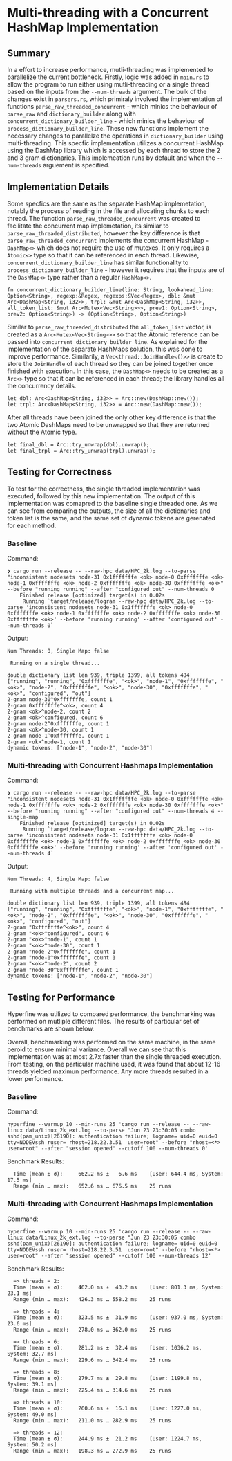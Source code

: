 # Multi-threading with a Concurrent HashMap Implementation

## Summary

In a effort to increase performance, mutli-threading was implemented to parallelize the current bottleneck. 
Firstly, logic was added in `main.rs` to allow the program to run either using mutli-threading or a single thread
based on the inputs from the `--num-threads` argument. The bulk of the changes exist in `parsers.rs`, which primiraly
involved the implementation of functions `parse_raw_threaded_concurrent` - which minics the behaviour of `parse_raw` and
`dictionary_builder` along with `concurrent_dictionary_builder_line` - which minics the behaviour of `process_dictionary_builder_line`. 
These new functions implement the necessary changes to parallelze the operations in `dictionary_builder` using multi-threading.
This specfic implementation utilizes a concurrent HashMap using the DashMap library which is accessed by each thread to store the 2 
and 3 gram dictionaries. This implemeation runs by default and when the `--num-threads` arguement is specified. 

## Implementation Details

Some specfics are the same as the separate HashMap implemetation, notably the process of reading in the file and allocating chunks to each thread. 
The function `parse_raw_threaded_concurrent` was created to facilitate the concurrent map implemetation, its similar to `parse_raw_threaded_distributed`, 
however the key difference is that `parse_raw_threaded_concurrent` implements the concurrent HashMap - `DashMap<>` which does not require the use of 
mutexes. It only requires a `Atomic<>` type so that it can be referenced in each thread. Likewise, `concurrent_dictionary_builder_line` has similar 
functionality to `process_dictionary_builder_line` - however it requires that the inputs are of the `DashMap<>` type rather than a regular `HashMap<>`. 

```
fn concurrent_dictionary_builder_line(line: String, lookahead_line: Option<String>, regexp:&Regex, regexps:&Vec<Regex>, dbl: &mut Arc<DashMap<String, i32>>, trpl: &mut Arc<DashMap<String, i32>>, all_token_list: &mut Arc<Mutex<Vec<String>>>, prev1: Option<String>, prev2: Option<String>) -> (Option<String>, Option<String>)
```

Similar to `parse_raw_threaded_distributed` the `all_token_list` vector, is created as a `Arc<Mutex<Vec<String>>>` so that the Atomic reference 
can be passed into `concurrent_dictionary_builder_line`. As explained for the implementation of the separate HashMaps solution, this was done to 
improve performance. Similarily, a `Vec<thread::JoinHandle<()>>` is create to store the `JoinHandle` of each thread so they can be joined together 
once finished with execution. In this case, the `DashMap<>` needs to be created as a `Arc<>` type so that it can be referenced in each thread; the library
handles all the concurrency details. 

```
let dbl: Arc<DashMap<String, i32>> = Arc::new(DashMap::new()); 
let trpl: Arc<DashMap<String, i32>> = Arc::new(DashMap::new());
```

After all threads have been joined the only other key difference is that the two Atomic DashMaps need to be unwrapped so that they are
returned without the Atomic type. 

```
let final_dbl = Arc::try_unwrap(dbl).unwrap();
let final_trpl = Arc::try_unwrap(trpl).unwrap();
```

## Testing for Correctness

To test for the correctness, the single threaded implementation was executed, followed by this new implementation. The output of this implementation was 
comapred to the baseline single threaded one. As we can see from comparing the outputs, the size of all the dictionaries and token list is the same, and the
same set of dynamic tokens are gerenated for each method. 

### Baseline

Command: 

```
❯ cargo run --release -- --raw-hpc data/HPC_2k.log --to-parse "inconsistent nodesets node-31 0x1fffffffe <ok> node-0 0xfffffffe <ok> node-1 0xfffffffe <ok> node-2 0xfffffffe <ok> node-30 0xfffffffe <ok>" --before "running running" --after "configured out" --num-threads 0             
    Finished release [optimized] target(s) in 0.02s
     Running `target/release/logram --raw-hpc data/HPC_2k.log --to-parse 'inconsistent nodesets node-31 0x1fffffffe <ok> node-0 0xfffffffe <ok> node-1 0xfffffffe <ok> node-2 0xfffffffe <ok> node-30 0xfffffffe <ok>' --before 'running running' --after 'configured out' --num-threads 0`
```

Output: 

```
Num Threads: 0, Single Map: false

 Running on a single thread...

double dictionary list len 939, triple 1399, all tokens 484
["running", "running", "0xfffffffe", "<ok>", "node-1", "0xfffffffe", "<ok>", "node-2", "0xfffffffe", "<ok>", "node-30", "0xfffffffe", "<ok>", "configured", "out"]
2-gram node-30^0xfffffffe, count 1
2-gram 0xfffffffe^<ok>, count 4
2-gram <ok>^node-2, count 2
2-gram <ok>^configured, count 6
2-gram node-2^0xfffffffe, count 1
2-gram <ok>^node-30, count 1
2-gram node-1^0xfffffffe, count 1
2-gram <ok>^node-1, count 1
dynamic tokens: ["node-1", "node-2", "node-30"]
```

### Multi-threading with Concurrent Hashmaps Implementation

Command: 

```
❯ cargo run --release -- --raw-hpc data/HPC_2k.log --to-parse "inconsistent nodesets node-31 0x1fffffffe <ok> node-0 0xfffffffe <ok> node-1 0xfffffffe <ok> node-2 0xfffffffe <ok> node-30 0xfffffffe <ok>" --before "running running" --after "configured out" --num-threads 4 --single-map
    Finished release [optimized] target(s) in 0.02s
     Running `target/release/logram --raw-hpc data/HPC_2k.log --to-parse 'inconsistent nodesets node-31 0x1fffffffe <ok> node-0 0xfffffffe <ok> node-1 0xfffffffe <ok> node-2 0xfffffffe <ok> node-30 0xfffffffe <ok>' --before 'running running' --after 'configured out' --num-threads 4`
```

Output: 

```
Num Threads: 4, Single Map: false

 Running with multiple threads and a concurrent map...

double dictionary list len 939, triple 1399, all tokens 484
["running", "running", "0xfffffffe", "<ok>", "node-1", "0xfffffffe", "<ok>", "node-2", "0xfffffffe", "<ok>", "node-30", "0xfffffffe", "<ok>", "configured", "out"]
2-gram "0xfffffffe^<ok>", count 4
2-gram "<ok>^configured", count 6
2-gram "<ok>^node-1", count 1
2-gram "<ok>^node-30", count 1
2-gram "node-2^0xfffffffe", count 1
2-gram "node-1^0xfffffffe", count 1
2-gram "<ok>^node-2", count 2
2-gram "node-30^0xfffffffe", count 1
dynamic tokens: ["node-1", "node-2", "node-30"]
```

## Testing for Performance

Hyperfine was utilized to compared performance, the benchmarking was performed on mutliple different files. The results of particular set of benchmarks are
shown below.

Overall, benchmarking was performed on the same machine, in the same peroid to ensure minimal variance. Overall we can see that this implementation was
at most 2.7x faster than the single threaded execution. From testing, on the particular machine used, it was found that about 12-16 threads yielded maximun performance.
Any more threads resulted in a lower performance. 

### Baseline

Command: 

```
hyperfine --warmup 10 --min-runs 25 'cargo run --release -- --raw-linux data/Linux_2k_ext.log --to-parse "Jun 23 23:30:05 combo sshd(pam_unix)[26190]: authentication failure; logname= uid=0 euid=0 tty=NODEVssh ruser= rhost=218.22.3.51  user=root" --before "rhost=<*> user=root" --after "session opened" --cutoff 100 --num-threads 0'
```

Benchmark Results:

```
  Time (mean ± σ):     662.2 ms ±   6.6 ms    [User: 644.4 ms, System: 17.5 ms]
  Range (min … max):   652.6 ms … 676.5 ms    25 runs
```

### Multi-threading with Concurrent Hashmaps Implementation

Command: 

```
hyperfine --warmup 10 --min-runs 25 'cargo run --release -- --raw-linux data/Linux_2k_ext.log --to-parse "Jun 23 23:30:05 combo sshd(pam_unix)[26190]: authentication failure; logname= uid=0 euid=0 tty=NODEVssh ruser= rhost=218.22.3.51  user=root" --before "rhost=<*> user=root" --after "session opened" --cutoff 100 --num-threads 12'
```

Benchmark Results: 

```
  => threads = 2: 
  Time (mean ± σ):     462.0 ms ±  43.2 ms    [User: 801.3 ms, System: 23.1 ms]
  Range (min … max):   426.3 ms … 558.2 ms    25 runs
  
  => threads = 4:
  Time (mean ± σ):     323.5 ms ±  31.9 ms    [User: 937.0 ms, System: 23.6 ms]
  Range (min … max):   278.0 ms … 362.0 ms    25 runs

  => threads = 6:
  Time (mean ± σ):     281.2 ms ±  32.4 ms    [User: 1036.2 ms, System: 32.7 ms]
  Range (min … max):   229.6 ms … 342.4 ms    25 runs

  => threads = 8:
  Time (mean ± σ):     279.7 ms ±  29.8 ms    [User: 1199.8 ms, System: 39.1 ms]
  Range (min … max):   225.4 ms … 314.6 ms    25 runs

  => threads = 10:
  Time (mean ± σ):     260.6 ms ±  16.1 ms    [User: 1227.0 ms, System: 49.0 ms]
  Range (min … max):   211.0 ms … 282.9 ms    25 runs

  => threads = 12:
  Time (mean ± σ):     244.9 ms ±  21.2 ms    [User: 1224.7 ms, System: 50.2 ms]
  Range (min … max):   198.3 ms … 272.9 ms    25 runs
```

